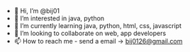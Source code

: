 - 👋 Hi, I’m @bij01
- 👀 I’m interested in java, python
- 🌱 I’m currently learning java, python, html, css, javascript
- 💞️ I’m looking to collaborate on web, app developers
- 📫 How to reach me - send a email -> bij0126@gmail.com

<!---
bij01/bij01 is a ✨ special ✨ repository because its `README.md` (this file) appears on your GitHub profile.
You can click the Preview link to take a look at your changes.
--->
